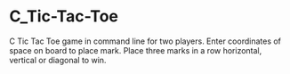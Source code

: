 C_Tic-Tac-Toe
=============

C Tic Tac Toe game in command line for two players. Enter coordinates of space on board to place mark. Place three marks in a row horizontal, vertical or diagonal to win.
